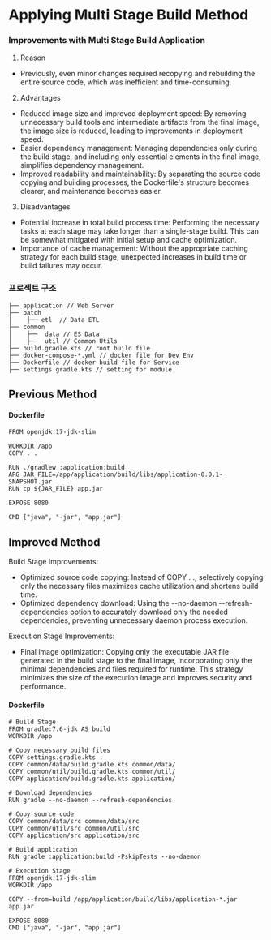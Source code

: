
# Applying Multi Stage Build Method

### Improvements with Multi Stage Build Application

1) Reason 
 - Previously, even minor changes required recopying and rebuilding the entire source code, which was inefficient and time-consuming.

2) Advantages 
- Reduced image size and improved deployment speed: By removing unnecessary build tools and intermediate artifacts from the final image, the image size is reduced, leading to improvements in deployment speed.
- Easier dependency management: Managing dependencies only during the build stage, and including only essential elements in the final image, simplifies dependency management.
- Improved readability and maintainability: By separating the source code copying and building processes, the Dockerfile's structure becomes clearer, and maintenance becomes easier.

3) Disadvantages 
- Potential increase in total build process time: Performing the necessary tasks at each stage may take longer than a single-stage build. This can be somewhat mitigated with initial setup and cache optimization.
- Importance of cache management: Without the appropriate caching strategy for each build stage, unexpected increases in build time or build failures may occur.



### 프로젝트 구조
```
├── application // Web Server
├── batch
│    ├── etl  // Data ETL
├── common
│    ├──  data // ES Data
│    ├──  util // Common Utils
├── build.gradle.kts // root build file 
├── docker-compose-*.yml // docker file for Dev Env
├── Dockerfile // docker build file for Service 
├── settings.gradle.kts // setting for module 
```

## Previous Method
#### Dockerfile
```
FROM openjdk:17-jdk-slim

WORKDIR /app
COPY . .

RUN ./gradlew :application:build
ARG JAR_FILE=/app/application/build/libs/application-0.0.1-SNAPSHOT.jar
RUN cp ${JAR_FILE} app.jar

EXPOSE 8080

CMD ["java", "-jar", "app.jar"]
```



## Improved Method

Build Stage Improvements:
- Optimized source code copying: Instead of COPY . ., selectively copying only the necessary files maximizes cache utilization and shortens build time.
- Optimized dependency download: Using the --no-daemon --refresh-dependencies option to accurately download only the needed dependencies, preventing unnecessary daemon process execution.

Execution Stage Improvements:
- Final image optimization: Copying only the executable JAR file generated in the build stage to the final image, incorporating only the minimal dependencies and files required for runtime. This strategy minimizes the size of the execution image and improves security and performance.


#### Dockerfile
```
# Build Stage
FROM gradle:7.6-jdk AS build
WORKDIR /app

# Copy necessary build files
COPY settings.gradle.kts .
COPY common/data/build.gradle.kts common/data/
COPY common/util/build.gradle.kts common/util/
COPY application/build.gradle.kts application/

# Download dependencies
RUN gradle --no-daemon --refresh-dependencies

# Copy source code
COPY common/data/src common/data/src
COPY common/util/src common/util/src
COPY application/src application/src

# Build application
RUN gradle :application:build -PskipTests --no-daemon

# Execution Stage
FROM openjdk:17-jdk-slim
WORKDIR /app

COPY --from=build /app/application/build/libs/application-*.jar app.jar

EXPOSE 8080
CMD ["java", "-jar", "app.jar"]
```